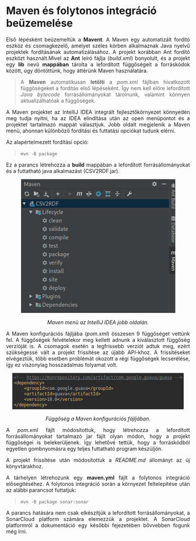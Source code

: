 # Maven és folytonos integráció beüzemelése

Első lépésként beüzemeltük a **Mavent**. A Maven egy automatizált fordító eszköz és csomagkezelő, amelyet széles körben alkalmaznak Java nyelvű projektek fordításának automatizálásához. A projekt korábban Ant fordító eszközt használt.Mivel az **Ant** leíró fájlja (*build.xml*) bonyolult, és a projekt egy **lib** nevű **mappában** tárolta a lefordított függőségeit a forráskódok között, úgy döntöttünk, hogy áttérünk Maven használatára.

> A **Maven** automatikusan **letölti** a *pom.xml* fájlban hivatkozott függőségeket a fordítás első lépéseként. Így nem kell előre lefordított *Java bytecode* forrásállományokat tárolnunk, valamint könnyen aktualizálhatóak a függőségek.

A Maven projektet az IntelliJ IDEA integrált fejlesztőkörnyezet könnyedén meg tudja nyitni, ha az IDEA elindítása után az open menüpontot és a projektet tartalmazó mappát választjuk. Jobb oldalt megjelenik a Maven menü, ahonnan különböző fordítási és futtatási opciókat tudunk elérni.

Az alapértelmezett fordítási opció:<br>

> `mvn -B package`<br>

Ez a parancs létrehozza a **build** mappában a lefordított forrásállományokat és a futtatható java alkalmazást (CSV2RDF.jar).

<div style="text-align:center"><img src="images/maven-menu.png" />
    <p style="text-align:center"><em>Maven menü az IntelliJ IDEA jobb oldalán.</em></p>
</div>

A Maven konfigurációs fájljába (*pom.xml*) összesen 9 függőséget vettünk fel. A függőségek felvételekor meg kellett adnunk a kiválasztott függőség verzióját is. A csomagok esetén a legfrissebb verziót adtuk meg, ezért szükségessé vált a projekt frissítése az újabb API-khoz. A frissítéseket elvégeztük, több esetben problémát okozott a régi függőségek lecserélése, így ez viszonylag hosszadalmas folyamat volt.

<div style="text-align:center"><img src="images/maven-dependency.png" />
    <p style="text-align:center"><em>Függőség a Maven konfigurációs fájljában.</em></p>
</div>

A *pom.xml* fájlt módosítottuk, hogy létrehozza a lefordított forrásállományokat tartalmazó jar fájlt olyan módon, hogy a projekt függőségei is belekerüljenek. Így lehetővé tettük, hogy a forráskódból egyetlen gombnyomásra egy teljes futtatható program készüljön.

A projekt frissítése után módosítottuk a *README.md* állományt az új könyvtárakhoz.

A tárhelyen létrehozunk egy **maven.yml** fájlt a folytonos integráció elősegítéséhez. A folytonos integráció során a környezet feltelepítése után az alábbi parancsot futtatjuk:<br>

> `mvn -B package sonar:sonar`<br>

A parancs hatására nem csak elkészítjük a lefordított forrásállományokat, a SonarCloud platform számára elemezzük a projektet. A SonarCloud platformról a dokumentáció egy későbbi fejezetében bővvebben fogunk még írni.

<style>
    p {
    text-align: justify;
    text-justify: inter-word;
    }
</style>
